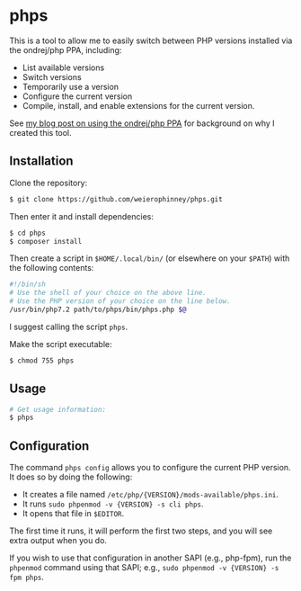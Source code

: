 # phps

This is a tool to allow me to easily switch between PHP versions installed via
the ondrej/php PPA, including:

- List available versions
- Switch versions
- Temporarily use a version
- Configure the current version
- Compile, install, and enable extensions for the current version.

See [my blog post on using the ondrej/php PPA](https://mwop.net/blog/2019-04-30-ondrej-multiversion-php.html)
for background on why I created this tool.

## Installation

Clone the repository:

```bash
$ git clone https://github.com/weierophinney/phps.git
```

Then enter it and install dependencies:

```php
$ cd phps
$ composer install
```

Then create a script in `$HOME/.local/bin/` (or elsewhere on your `$PATH`) with
the following contents:

```bash
#!/bin/sh
# Use the shell of your choice on the above line.
# Use the PHP version of your choice on the line below.
/usr/bin/php7.2 path/to/phps/bin/phps.php $@
```

I suggest calling the script `phps`.

Make the script executable:

```bash
$ chmod 755 phps
```

## Usage

```bash
# Get usage information:
$ phps
```

## Configuration

The command `phps config` allows you to configure the current PHP version. It
does so by doing the following:

- It creates a file named `/etc/php/{VERSION}/mods-available/phps.ini`.
- It runs `sudo phpenmod -v {VERSION} -s cli phps`.
- It opens that file in `$EDITOR`.

The first time it runs, it will perform the first two steps, and you will see
extra output when you do.

If you wish to use that configuration in another SAPI (e.g., php-fpm), run the
`phpenmod` command using that SAPI; e.g., `sudo phpenmod -v {VERSION} -s fpm
phps`.
